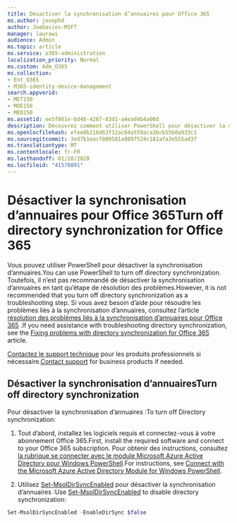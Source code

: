 ```yaml
---
title: Désactiver la synchronisation d’annuaires pour Office 365
ms.author: josephd
author: JoeDavies-MSFT
manager: laurawi
audience: Admin
ms.topic: article
ms.service: o365-administration
localization_priority: Normal
ms.custom: Adm_O365
ms.collection:
- Ent_O365
- M365-identity-device-management
search.appverid:
- MET150
- MOE150
- MED150
ms.assetid: ee5f861e-bd48-4267-83d1-a4ead4b4a00d
description: Découvrez comment utiliser PowerShell pour désactiver la synchronisation d’annuaires pour Office 365
ms.openlocfilehash: efee8b216d63f32ac64a559aca3bcb55b0a933c1
ms.sourcegitcommit: 3ed7b1eacf009581a9897524c181afa3e555ad3f
ms.translationtype: MT
ms.contentlocale: fr-FR
ms.lasthandoff: 01/28/2020
ms.locfileid: "41570891"
---
```

# <a name="turn-off-directory-synchronization-for-office-365"></a><span data-ttu-id="8ecbb-103">Désactiver la synchronisation d’annuaires pour Office 365</span><span class="sxs-lookup"><span data-stu-id="8ecbb-103">Turn off directory synchronization for Office 365</span></span>
<span data-ttu-id="8ecbb-104">Vous pouvez utiliser PowerShell pour désactiver la synchronisation d’annuaires.</span><span class="sxs-lookup"><span data-stu-id="8ecbb-104">You can use PowerShell to turn off directory synchronization.</span></span> <span data-ttu-id="8ecbb-105">Toutefois, il n’est pas recommandé de désactiver la synchronisation d’annuaires en tant qu’étape de résolution des problèmes.</span><span class="sxs-lookup"><span data-stu-id="8ecbb-105">However, it is not recommended that you turn off directory synchronization as a troubleshooting step.</span></span> <span data-ttu-id="8ecbb-106">Si vous avez besoin d’aide pour résoudre les problèmes liés à la synchronisation d’annuaires, consultez l’article [résolution des problèmes liés à la synchronisation d’annuaires pour Office 365](fix-problems-with-directory-synchronization.md) .</span><span class="sxs-lookup"><span data-stu-id="8ecbb-106">If you need assistance with troubleshooting directory synchronization, see the [Fixing problems with directory synchronization for Office 365](fix-problems-with-directory-synchronization.md) article.</span></span> 
  
<span data-ttu-id="8ecbb-107">[Contactez le support technique](https://support.office.com/article/32a17ca7-6fa0-4870-8a8d-e25ba4ccfd4b) pour les produits professionnels si nécessaire.</span><span class="sxs-lookup"><span data-stu-id="8ecbb-107">[Contact support](https://support.office.com/article/32a17ca7-6fa0-4870-8a8d-e25ba4ccfd4b) for business products if needed.</span></span>
  
## <a name="turn-off-directory-synchronization"></a><span data-ttu-id="8ecbb-108">Désactiver la synchronisation d’annuaires</span><span class="sxs-lookup"><span data-stu-id="8ecbb-108">Turn off directory synchronization</span></span>  
<span data-ttu-id="8ecbb-109">Pour désactiver la synchronisation d’annuaires :</span><span class="sxs-lookup"><span data-stu-id="8ecbb-109">To turn off Directory synchronization:</span></span>
  
1. <span data-ttu-id="8ecbb-110">Tout d’abord, installez les logiciels requis et connectez-vous à votre abonnement Office 365.</span><span class="sxs-lookup"><span data-stu-id="8ecbb-110">First, install the required software and connect to your Office 365 subscription.</span></span> <span data-ttu-id="8ecbb-111">Pour obtenir des instructions, consultez [la rubrique se connecter avec le module Microsoft Azure Active Directory pour Windows PowerShell](https://docs.microsoft.com/office365/enterprise/powershell/connect-to-office-365-powershell#connect-with-the-microsoft-azure-active-directory-module-for-windows-powershell).</span><span class="sxs-lookup"><span data-stu-id="8ecbb-111">For instructions, see [Connect with the Microsoft Azure Active Directory Module for Windows PowerShell](https://docs.microsoft.com/office365/enterprise/powershell/connect-to-office-365-powershell#connect-with-the-microsoft-azure-active-directory-module-for-windows-powershell).</span></span>
    
2. <span data-ttu-id="8ecbb-112">Utilisez [Set-MsolDirSyncEnabled](https://go.microsoft.com/fwlink/p/?LinkId=821939) pour désactiver la synchronisation d’annuaires :</span><span class="sxs-lookup"><span data-stu-id="8ecbb-112">Use [Set-MsolDirSyncEnabled](https://go.microsoft.com/fwlink/p/?LinkId=821939) to disable directory synchronization:</span></span> 
    
  ```powershell
  Set-MsolDirSyncEnabled -EnableDirSync $false
  ```
